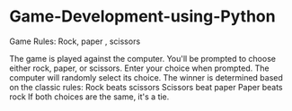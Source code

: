 # Game-Development-using-Python

Game Rules: Rock, paper , scissors 

The game is played against the computer.
You'll be prompted to choose either rock, paper, or scissors.
Enter your choice when prompted.
The computer will randomly select its choice.
The winner is determined based on the classic rules:
Rock beats scissors
Scissors beat paper
Paper beats rock
If both choices are the same, it's a tie. 
